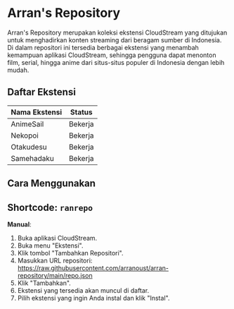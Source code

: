# Arran's Repository
Arran's Repository merupakan koleksi ekstensi CloudStream yang ditujukan untuk menghadirkan konten streaming dari beragam sumber di Indonesia. Di dalam repositori ini tersedia berbagai ekstensi yang menambah kemampuan aplikasi CloudStream, sehingga pengguna dapat menonton film, serial, hingga anime dari situs-situs populer di Indonesia dengan lebih mudah.

## Daftar Ekstensi
| Nama Ekstensi | Status                            |
| ------------- | --------------------------------- |
| AnimeSail     | Bekerja                           |
| Nekopoi       | Bekerja                           |
| Otakudesu     | Bekerja                           |
| Samehadaku    | Bekerja                           |

## Cara Menggunakan
**Shortcode**: `ranrepo`
---
**Manual**:
1.  Buka aplikasi CloudStream.
2.  Buka menu "Ekstensi".
3.  Klik tombol "Tambahkan Repositori".
4.  Masukkan URL repositori: https://raw.githubusercontent.com/arranoust/arran-repository/main/repo.json
5.  Klik "Tambahkan".
6.  Ekstensi yang tersedia akan muncul di daftar.
7.  Pilih ekstensi yang ingin Anda instal dan klik "Instal".



